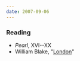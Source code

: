 ```yaml
---
date: 2007-09-06
---
```


### Reading

* <cite>Pearl</cite>, XVI--XX
* William Blake, "[London](/notes/blake-london)"

